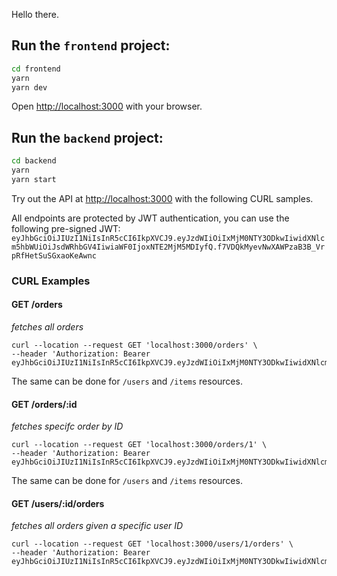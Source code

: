 Hello there.
  
## Run the `frontend` project:


```bash
cd frontend
yarn
yarn dev
```

Open [http://localhost:3000](http://localhost:3000) with your browser.
  

## Run the `backend` project:


```bash
cd backend
yarn
yarn start
```
  

Try out the API at [http://localhost:3000](http://localhost:3000) with the following CURL samples.

All endpoints are protected by JWT authentication, you can use the following pre-signed JWT:
`eyJhbGciOiJIUzI1NiIsInR5cCI6IkpXVCJ9.eyJzdWIiOiIxMjM0NTY3ODkwIiwidXNlcm5hbWUiOiJsdWRhbGV4IiwiaWF0IjoxNTE2MjM5MDIyfQ.f7VDQkMyevNwXAWPzaB3B_VrpRfHetSuSGxaoKeAwnc`

### CURL Examples


#### GET /orders
_fetches all orders_
```
curl --location --request GET 'localhost:3000/orders' \
--header 'Authorization: Bearer eyJhbGciOiJIUzI1NiIsInR5cCI6IkpXVCJ9.eyJzdWIiOiIxMjM0NTY3ODkwIiwidXNlcm5hbWUiOiJsdWRhbGV4IiwiaWF0IjoxNTE2MjM5MDIyfQ.f7VDQkMyevNwXAWPzaB3B_VrpRfHetSuSGxaoKeAwnc'
```
The same can be done for `/users` and `/items` resources.


#### GET /orders/:id
_fetches specifc order by ID_

```
curl --location --request GET 'localhost:3000/orders/1' \
--header 'Authorization: Bearer eyJhbGciOiJIUzI1NiIsInR5cCI6IkpXVCJ9.eyJzdWIiOiIxMjM0NTY3ODkwIiwidXNlcm5hbWUiOiJsdWRhbGV4IiwiaWF0IjoxNTE2MjM5MDIyfQ.f7VDQkMyevNwXAWPzaB3B_VrpRfHetSuSGxaoKeAwnc'
```
The same can be done for `/users` and `/items` resources.

#### GET /users/:id/orders
_fetches all orders given a specific user ID_

```
curl --location --request GET 'localhost:3000/users/1/orders' \
--header 'Authorization: Bearer eyJhbGciOiJIUzI1NiIsInR5cCI6IkpXVCJ9.eyJzdWIiOiIxMjM0NTY3ODkwIiwidXNlcm5hbWUiOiJsdWRhbGV4IiwiaWF0IjoxNTE2MjM5MDIyfQ.f7VDQkMyevNwXAWPzaB3B_VrpRfHetSuSGxaoKeAwnc'
```